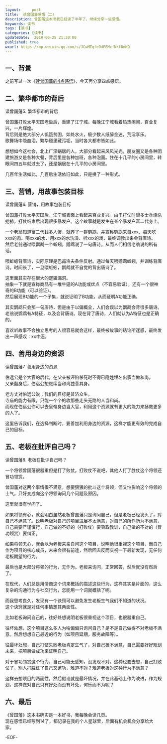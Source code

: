 ```yaml
---   
layout:     post  
title:  读曾国藩感悟（二）  
description: 曾国藩这本书我已经读了半年了，继续分享一些感悟。    
keywords: 读书  
tags: [读书]    
categories: [读书]  
updateDate:  2019-06-28 21:30:00  
published: true  
wxurl: https://mp.weixin.qq.com/s/JCwMTqfeOdFEMcfNkf8mKQ  
---  
```



## 一、背景  


之前写过一次《[读曾国藩的4点感悟](https://mp.weixin.qq.com/s/ODE1wbTOxMcG2Euv1RAIMw)》，今天再分享四点感悟。  


## 二、繁华都市的背后   


读曾国藩5. 繁华都市的背后   


曾国藩打败太平天国老巢后，重建了江宁城。每晚江宁城看着热热闹闹，百业复兴，一片辉煌。  
背后则是绝大部分人饥饿贫困，如处水火，极少数人纸醉金迷，荒淫享乐。  
歌舞场中隐血泪，繁华窟里藏污垢，当时各大都市皆如此。  


想想如今这社会，北上广深蜗居的人，大部分看起来风风光光，朋友圈又是各种团建旅游又是各种大餐，背后里是各种加班，各种泡面。住在十几平的小房间里，转眼间四五年就过去了，还是蜗居在十几平的小房间里。  


几百年生活如此，几百后生活依旧如此，只是换了一种形式。    


## 三、营销，用故事包装目标  


读曾国藩6. 营销，用故事包装目标  


曾国藩打败太平天国后，江宁城表面上看起来百业复兴。由于打仗时很多士兵烧杀抢掠，打仗结束后出现很多暴发户。这个故事就是发生在某个暴发户富二代身上。  


一个老翁知道富二代钱多人傻，就养了一群鹦鹉，并宣称鹦鹉来自xxx、每天吃xxx的肉、喝xxx的水、用xxx的水洗澡、听xxx的戏，最终调教出来会背唐诗。  
然后老翁通过喂鹦鹉一个蚯蚓，鹦鹉说了一句唐诗，从而人们相信老翁说的所有话。  


喂蚯蚓背唐诗，实际原理是巴甫洛夫条件反射。通过每天喂鹦鹉蚯蚓，并训练背唐诗。时间长了，一旦喂蚯蚓，鹦鹉就不自觉的背出唐诗了。  


这里面其实存在很大的逻辑漏洞。  
抽象一下就是宣称商品有一堆牛逼的A功能或优点（不容易验证），还有一个很神奇的B功能（可以验证）。  
然后展现B功能的一个子集，就说证明了B功能，从而证明A功能正确。  


其实鹦鹉只会那一句唐诗，但是由于以偏概全，人们会误以为鹦鹉会背很多唐诗。  
老翁说鹦鹉有A特征，以及会背唐诗。现在背了唐诗，人们就认为A特征也是正确的。  


喜欢听故事不会独立思考的人很容易就会这样，最终被故事的结论所迷惑，最终发出一声感叹：xx牛逼。  


## 四、善用身边的资源   


读曾国藩7. 善用身边的资源  


伯远公是个大官的后代，在父亲被诬陷杀死时不得已隐姓埋名出家当做和尚。  
父亲翻身后，伯远公想继续当和尚独善其身。  


老方丈对伯远公说：我们的目标是普济众生。  
寺庙的能力有限，只能一个个的收那些走头无路的人当和尚。  
而现在伯远公你可以去皇帝身边当大官，利用这个资源就有更大的能力来拯救更多的人了。  


这里告诉我们，在选择判断时，要善加利用身边的资源，这样才能更有效的完成自己的目标。  


## 五、老板在批评自己吗？  


读曾国藩8. 老板在批评自己吗？  


一个将领曾国藩很器重但是打了败仗。打败仗不说吧，其他人打了胜仗这个将领还冒功领赏。  


曾国藩对这两个事情很不满意，想要狠狠的批斗这个将领，但又怕影响这个将领的士气，只好变成向这个将领询问几个问题及原因。  


这里就很有学问了。  


如果将领有心，就会明白虽然老板曾国藩只是询问自己，但是老板已经发火了，对自己不满意了。说明老板对自己的项目进展不太满意，对自己的所作所为不满意，自己需要严谨慎行，自己做的不好的（打败仗）要吸取教训，自己做的不对的（冒功领赏）要纠正。  


如果将领无心，就会以为老板来亲自问这个项目，说明他很重视这个项目，而自己作为项目的核心成员，未来会很有前途，然后回去反而庆祝一下最新发现，无任何老板期望的行为。  


最后也是大部分将领的行为，无作为。老板来询问，正常回答，然后就没有然后了。  



在现代，人们总是用情商这个词来概括的描述这些行为，这样其实是片面的，这么复杂的沟通行为与社交行为，怎能用一个词就概括了呢。  


而我思考良久，发现有一个诀窍可以避免发生老板生气我们不知道的状况。  
这个诀窍就是对任何事情想其两面性。  


比如老板询问自己的，往好处想说明老板很重视这个项目，也很器重自己。  


往坏处想，这个项目这么多人为啥偏偏只询问自己？是不是自己做得不对老板不满意。然后想想自己最近的行为（如项目延期，服务故障等）。  


往最坏处想，自己打仗失败老板肯定生气了，对自己极不满意，自己需要好好规划未来，把项目做成功来证明自己。  


对于冒功领赏这个行为，自己可能无感知，没发现不对。这种也要去想，自己打败仗了，别人打胜仗了自己又邀功，难道不对？难道老板对这种行为不满意？  


这样去想项目的两面性，然后假设就是最坏情况，并在此基础上作为改进，作为规划，这样做对自己只有好处而没有坏处，何乐而不为呢？  


## 六、最后  


《曾国藩》这本书确实是一本好书，我每晚会读几页。  
现在感悟已经写到14了，都记录在我的个人星球里，后面有机会机会分享给大家。  



-EOF-  

